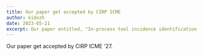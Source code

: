 ```yaml
---
title: Our paper get accepted by CIRP ICME
author: kidozh
date: 2023-05-21
excerpt: Our paper entitled, "In-process tool incidence identification based on temporal pyramid pooling and convolutional neural network", get accepted by CIRP ICME '27.
---
```


Our paper get accepted by CIRP ICME '27.